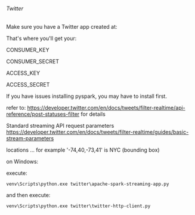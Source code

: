 ###### Twitter

Make sure you have a Twitter app created at:

That's where you'll get your:

CONSUMER_KEY

CONSUMER_SECRET

ACCESS_KEY

ACCESS_SECRET

If you have issues installing pyspark, you may have to install first.


refer to:
https://developer.twitter.com/en/docs/tweets/filter-realtime/api-reference/post-statuses-filter
for details

Standard streaming API request parameters
https://developer.twitter.com/en/docs/tweets/filter-realtime/guides/basic-stream-parameters

locations ... for example '-74,40,-73,41' is NYC (bounding box)

on Windows:

execute:
```shell script
venv\Scripts\python.exe twitter\apache-spark-streaming-app.py
 ```
and then execute:
```shell script
venv\Scripts\python.exe twitter\twitter-http-client.py
```

